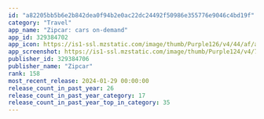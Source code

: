 ```yaml
---
id: "a82205bb5b6e2b842dea0f94b2e0ac22dc24492f50986e355776e9046c4bd19f"
category: "Travel"
app_name: "Zipcar: cars on-demand"
app_id: 329384702
app_icon: https://is1-ssl.mzstatic.com/image/thumb/Purple126/v4/44/af/ad/44afada8-4c89-3fa4-0b44-2d032a301b03/AppIcon-1x_U007emarketing-0-10-0-sRGB-85-220-0.png/1024x1024bb.png
app_screenshot: https://is1-ssl.mzstatic.com/image/thumb/Purple124/v4/70/48/98/7048986f-d559-5000-5775-cc0d6bb845e4/d2d5c60f-6bf0-406b-b80f-ba233ae23b8b_Appstore_UK_iPhoneX_01-BIG.jpg/1242x2688bb.png
publisher_id: 329384706
publisher_name: "Zipcar"
rank: 158
most_recent_release: 2024-01-29 00:00:00
release_count_in_past_year: 26
release_count_in_past_year_category: 17
release_count_in_past_year_top_in_category: 35
---
```

